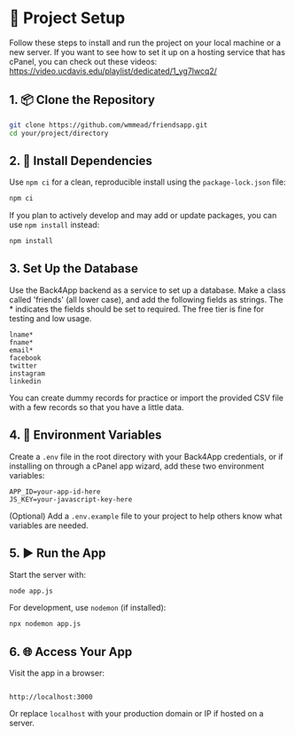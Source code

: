 # 🚀 Project Setup

Follow these steps to install and run the project on your local machine or a new server. If you want to see how to set it up on a hosting service that has cPanel, you can check out these videos: <https://video.ucdavis.edu/playlist/dedicated/1_yg7lwcq2/>

## 1. 📦 Clone the Repository

```bash
git clone https://github.com/wmmead/friendsapp.git
cd your/project/directory
```

## 2. 📁 Install Dependencies

Use `npm ci` for a clean, reproducible install using the `package-lock.json` file:

```bash
npm ci
```

If you plan to actively develop and may add or update packages, you can use `npm install` instead:

```bash
npm install
```

## 3. Set Up the Database

Use the Back4App backend as a service to set up a database. Make a class called 'friends' (all lower case), and add the following fields as strings. The * indicates the fields should be set to required. The free tier is fine for testing and low usage.

```back4app
lname*
fname*
email*
facebook
twitter
instagram
linkedin
```

You can create dummy records for practice or import the provided CSV file with a few records so that you have a little data.

## 4. 🔐 Environment Variables

Create a `.env` file in the root directory with your Back4App credentials, or if installing on through a cPanel app wizard, add these two environment variables:

```env
APP_ID=your-app-id-here
JS_KEY=your-javascript-key-here
```

(Optional) Add a `.env.example` file to your project to help others know what variables are needed.

## 5. ▶️ Run the App

Start the server with:

```bash
node app.js
```

For development, use `nodemon` (if installed):

```bash
npx nodemon app.js
```

## 6. 🌐 Access Your App

Visit the app in a browser:

```browser

http://localhost:3000
```

Or replace `localhost` with your production domain or IP if hosted on a server.
